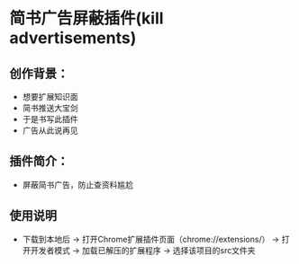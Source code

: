 # 简书广告屏蔽插件(kill advertisements)
## 创作背景：
* 想要扩展知识面
* 简书推送大宝剑
* 于是书写此插件 
* 广告从此说再见

## 插件简介：
* 屏蔽简书广告，防止查资料尴尬

## 使用说明
* 下载到本地后 -> 打开Chrome扩展插件页面（chrome://extensions/） -> 打开开发者模式 -> 加载已解压的扩展程序 -> 选择该项目的src文件夹
